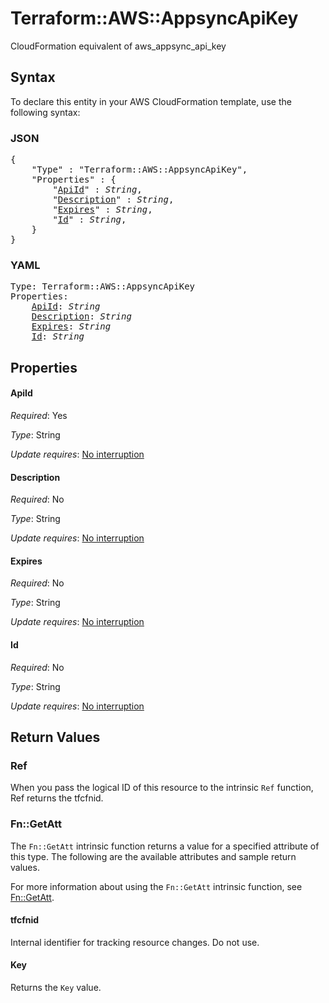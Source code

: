 # Terraform::AWS::AppsyncApiKey

CloudFormation equivalent of aws_appsync_api_key

## Syntax

To declare this entity in your AWS CloudFormation template, use the following syntax:

### JSON

<pre>
{
    "Type" : "Terraform::AWS::AppsyncApiKey",
    "Properties" : {
        "<a href="#apiid" title="ApiId">ApiId</a>" : <i>String</i>,
        "<a href="#description" title="Description">Description</a>" : <i>String</i>,
        "<a href="#expires" title="Expires">Expires</a>" : <i>String</i>,
        "<a href="#id" title="Id">Id</a>" : <i>String</i>,
    }
}
</pre>

### YAML

<pre>
Type: Terraform::AWS::AppsyncApiKey
Properties:
    <a href="#apiid" title="ApiId">ApiId</a>: <i>String</i>
    <a href="#description" title="Description">Description</a>: <i>String</i>
    <a href="#expires" title="Expires">Expires</a>: <i>String</i>
    <a href="#id" title="Id">Id</a>: <i>String</i>
</pre>

## Properties

#### ApiId

_Required_: Yes

_Type_: String

_Update requires_: [No interruption](https://docs.aws.amazon.com/AWSCloudFormation/latest/UserGuide/using-cfn-updating-stacks-update-behaviors.html#update-no-interrupt)

#### Description

_Required_: No

_Type_: String

_Update requires_: [No interruption](https://docs.aws.amazon.com/AWSCloudFormation/latest/UserGuide/using-cfn-updating-stacks-update-behaviors.html#update-no-interrupt)

#### Expires

_Required_: No

_Type_: String

_Update requires_: [No interruption](https://docs.aws.amazon.com/AWSCloudFormation/latest/UserGuide/using-cfn-updating-stacks-update-behaviors.html#update-no-interrupt)

#### Id

_Required_: No

_Type_: String

_Update requires_: [No interruption](https://docs.aws.amazon.com/AWSCloudFormation/latest/UserGuide/using-cfn-updating-stacks-update-behaviors.html#update-no-interrupt)

## Return Values

### Ref

When you pass the logical ID of this resource to the intrinsic `Ref` function, Ref returns the tfcfnid.

### Fn::GetAtt

The `Fn::GetAtt` intrinsic function returns a value for a specified attribute of this type. The following are the available attributes and sample return values.

For more information about using the `Fn::GetAtt` intrinsic function, see [Fn::GetAtt](https://docs.aws.amazon.com/AWSCloudFormation/latest/UserGuide/intrinsic-function-reference-getatt.html).

#### tfcfnid

Internal identifier for tracking resource changes. Do not use.

#### Key

Returns the <code>Key</code> value.

